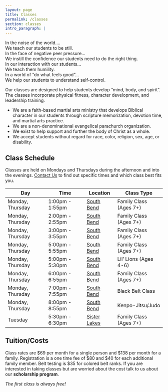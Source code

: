 ```yaml
---
layout: page
title: Classes
permalink: /classes
section: classes
intro_paragraph: |
---
```


In the noise of the world....<br/>
We teach our students to be still.<br/>
In the face of negative peer pressure...<br/>
We instill the confidence our students need to do the right thing.<br/>
In our interaction with our students...<br/>
We teach them humility.<br/>
In a world of &ldquo;do what feels good&rdquo;...<br/>
We help our students to understand self-control.

Our classes are designed to help students develop &ldquo;mind, body, and spirit&rdquo;. The classes incorporate physical fitness, character development, and leadership training.

- We are a faith-based martial arts ministry that develops Biblical character in our students through scripture memorization, devotion time, and martial arts practice.
- We are a non-denominational evangelical parachurch organization.
- We exist to help support and further the body of Christ as a whole.
- We accept students without regard for race, color, religion, sex, age, or disability.

## Class Schedule

Classes are held on Mondays and Thursdays during the afternoon and into the evenings. [Contact Us](/contact) to find out specific times and which class best fits you.

<table class="table table-striped">
  <thead>
    <tr><th>Day</th><th>Time</th><th>Location</th><th>Class Type</th></tr>
  </thead>
  <tbody>
    <tr>
      <td>Monday, Thursday</td><td>1:00pm - 1:55pm</td><td><a href="http://goo.gl/maps/624Ta" target="_blank">South Bend</a></td><td>Family Class (Ages 7+)</td>
    </tr>
    <tr>
      <td>Monday, Thursday</td><td>2:00pm - 2:55pm</td><td><a href="http://goo.gl/maps/624Ta" target="_blank">South Bend</a></td><td>Family Class (Ages 7+)</td>
    </tr>
    <tr>
      <td>Monday, Thursday</td><td>3:00pm - 3:55pm</td><td><a href="http://goo.gl/maps/624Ta" target="_blank">South Bend</a></td><td>Family Class (Ages 7+)</td>
    </tr>
    <tr>
      <td>Monday, Thursday</td><td>5:00pm - 5:55pm</td><td><a href="http://goo.gl/maps/624Ta" target="_blank">South Bend</a></td><td>Family Class (Ages 7+)</td>
    </tr>
    <tr>
      <td>Monday, Thursday</td><td>5:00pm - 5:30pm</td><td><a href="http://goo.gl/maps/624Ta" target="_blank">South Bend</a></td><td>Lil&rsquo; Lions (Ages 4-6)</td>
    </tr>
    <tr>
      <td>Monday, Thursday</td><td>6:00pm - 6:55pm</td><td><a href="http://goo.gl/maps/624Ta" target="_blank">South Bend</a></td><td>Family Class (Ages 7+)</td>
    </tr>
    <tr>
      <td>Monday, Thursday</td><td>7:00pm - 7:55pm</td><td><a href="http://goo.gl/maps/624Ta" target="_blank">South Bend</a></td><td>Black Belt Class</td>
    </tr>
    <tr>
      <td>Monday, Thursday</td><td>8:00pm - 8:55pm</td><td><a href="http://goo.gl/maps/624Ta" target="_blank">South Bend</a></td><td>Kenpo-Jitsu/Judo</td>
    </tr>
<!--
    <tr>
      <td>Monday</td><td>6:00pm - 6:30pm</td><td><a href="http://goo.gl/maps/624Ta" target="_blank">South Bend</a></td><td>Dynamic Duo Class</td>
    </tr>
-->
    <tr>
      <td>Tuesday</td><td>5:30pm - 6:30pm</td><td><a href="http://goo.gl/maps/nv7QP" target="_blank">Sister Lakes</a></td><td>Family Class (Ages 7+)</td>
    </tr>
  </tbody>
</table>

## Tuition/Costs

Class rates are $69 per month for a single person and $138 per month for a family. Registration is a one time fee of $80 and $40 for each additional family member. Belt testing is $35 for colored belt ranks. If you are interested in taking classes but are worried about the cost talk to us about our **scholarship program**.

_The first class is always free!_